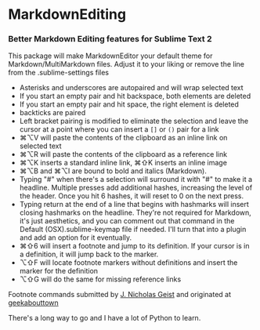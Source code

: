 # MarkdownEditing

### Better Markdown Editing features for Sublime Text 2

This package will make MarkdownEditor your default theme for Markdown/MultiMarkdown files. Adjust it to your liking or remove the line from the .sublime-settings files


* Asterisks and underscores are autopaired and will wrap selected text
* If you start an empty pair and hit backspace, both elements are deleted
* If you start an empty pair and hit space, the right element is deleted
* backticks are paired
* Left bracket pairing is modified to eliminate the selection and leave the cursor at a point where you can insert a `[]` or `()` pair for a link
* ⌘⌥V will paste the contents of the clipboard as an inline link on selected text
* ⌘⌥R will paste the contents of the clipboard as a reference link
* ⌘⌥K inserts a standard inline link, ⌘⇧K inserts an inline image
* ⌘⌥B and ⌘⌥I are bound to bold and italics (Markdown).
* Typing "#" when there's a selection will surround it with "#" to make it a headline. Multiple presses add additional hashes, increasing the level of the header. Once you hit 6 hashes, it will reset to 0 on the next press.
* Typing return at the end of a line that begins with hashmarks will insert closing hashmarks on the headline. They're not required for Markdown, it's just aesthetics, and you can comment out that command in the Default (OSX).sublime-keymap file if needed. I'll turn that into a plugin and add an option for it eventually.
* ⌘⇧6 will insert a footnote and jump to its definition. If your cursor is in a definition, it will jump back to the marker.
* ⌥⇧F will locate footnote markers without definitions and insert the marker for the definition
* ⌥⇧G will do the same for missing reference links

Footnote commands submitted by [J. Nicholas Geist](https://github.com/jngeist) and originated at [geekabouttown](http://geekabouttown.com/posts/sublime-text-2-markdown-footnote-goodness)

There's a long way to go and I have a lot of Python to learn.

